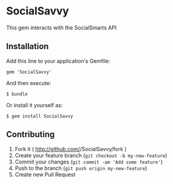# SocialSavvy

This gem interacts with the SocialSmarts API

## Installation

Add this line to your application's Gemfile:

    gem 'SocialSavvy'

And then execute:

    $ bundle

Or install it yourself as:

    $ gem install SocialSavvy

## Contributing

1. Fork it ( http://github.com/<my-github-username>/SocialSavvy/fork )
2. Create your feature branch (`git checkout -b my-new-feature`)
3. Commit your changes (`git commit -am 'Add some feature'`)
4. Push to the branch (`git push origin my-new-feature`)
5. Create new Pull Request
